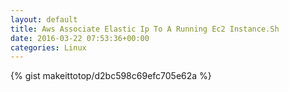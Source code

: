```yaml
---
layout: default                                                                                                              
title: Aws Associate Elastic Ip To A Running Ec2 Instance.Sh                                                                                                                       
date: 2016-03-22 07:53:36+00:00                                                                                                                        
categories: Linux                                                                                                                
---                                                                                                                              
```


{% gist makeittotop/d2bc598c69efc705e62a %}                                                                                                           

